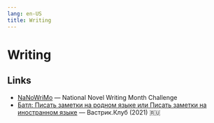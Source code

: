 ```yaml
---
lang: en-US
title: Writing
---
```

# Writing

## Links
- [NaNoWriMo](https://nanowrimo.org/) — National Novel Writing Month Challenge
- [Батл: Писать заметки на родном языке или Писать заметки на иностранном языке](https://vas3k.club/battle/12005/) — Вастрик.Клуб (2021) 🇷🇺
